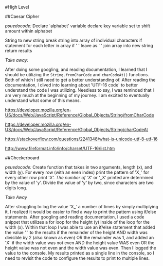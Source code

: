 #High Level

##Caesar Cipher

*psuedocode:*
Declare 'alphabet' variable
declare key variable set to shift amount within alphabet

String to new string
break string into array of individual characters
if statement for each letter in array
if ' ' leave as ' '
join array into new string
return results

*Take away:*

After doing some googling, and reading documentation, I learned that I should be utilizing the ```String.fromCharCode``` and ```charCodeAt()``` functions. Both of which I still need to get a better understanding of. After reading the documentation, I dived into learning about 'UTF-16 code' to better understand the code I was utilizing. Needless to say, I was reminded that I am very much at the beginning of my journey. I am excited to eventually understand what some of this means.

https://developer.mozilla.org/en-US/docs/Web/JavaScript/Reference/Global_Objects/String/fromCharCode

https://developer.mozilla.org/en-US/docs/Web/JavaScript/Reference/Global_Objects/String/charCodeAt

https://stackoverflow.com/questions/2241348/what-is-unicode-utf-8-utf-16

http://www.fileformat.info/info/charset/UTF-16/list.htm


##Checkerboard

*psuedocode:*
Create function that takes in two arguments, length (x), and width (y).
For every row (with an even index) print the pattern of 'X_' for every other row print '_X'.
The number of 'X_' or '_X' printed are determined by the value of 'y'.
Divide the value of 'y' by two, since characters are two digits long.

*Take Away*

After struggling to log the value 'X_' a number of times by simply multiplying it, I realized it would be easier to find a way to print the pattern using if/else statements. After googling and reading documentation, I used a code snippet that utilizes a for loop for the height (y) inside of the loop for the width (x).  Within that loop I was able to use an if/else statement that added the value ' ' to the results if the remainder of the height AND width was divisible by 2 (also known as even) OR the remainder was 1, and added an 'X' if the width value was not even AND the height value WAS even OR the height value was not even and the width value was even. Then I logged the value to the console. My results printed as a single line in the console, so I need to revisit the code to configure the results to print to multiple lines.